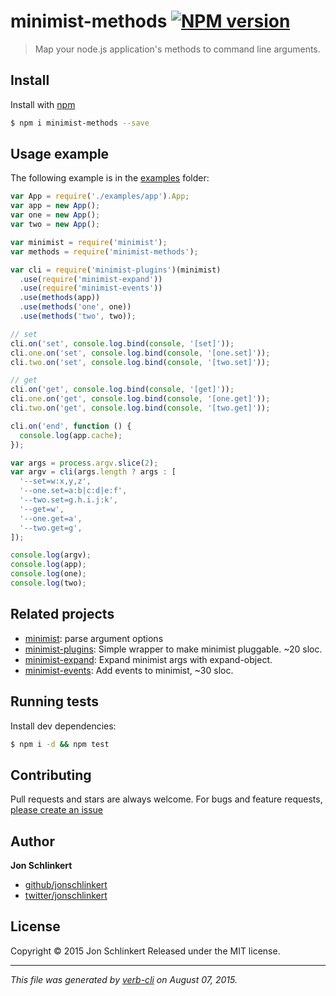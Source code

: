 # minimist-methods [![NPM version](https://badge.fury.io/js/minimist-methods.svg)](http://badge.fury.io/js/minimist-methods)

> Map your node.js application's methods to command line arguments.

## Install

Install with [npm](https://www.npmjs.com/)

```sh
$ npm i minimist-methods --save
```

## Usage example

The following example is in the [examples](./examples/namespaces.js) folder:

```js
var App = require('./examples/app').App;
var app = new App();
var one = new App();
var two = new App();

var minimist = require('minimist');
var methods = require('minimist-methods');

var cli = require('minimist-plugins')(minimist)
  .use(require('minimist-expand'))
  .use(require('minimist-events'))
  .use(methods(app))
  .use(methods('one', one))
  .use(methods('two', two));

// set
cli.on('set', console.log.bind(console, '[set]'));
cli.one.on('set', console.log.bind(console, '[one.set]'));
cli.two.on('set', console.log.bind(console, '[two.set]'));

// get
cli.on('get', console.log.bind(console, '[get]'));
cli.one.on('get', console.log.bind(console, '[one.get]'));
cli.two.on('get', console.log.bind(console, '[two.get]'));

cli.on('end', function () {
  console.log(app.cache);
});

var args = process.argv.slice(2);
var argv = cli(args.length ? args : [
  '--set=w:x,y,z',
  '--one.set=a:b|c:d|e:f',
  '--two.set=g.h.i.j:k',
  '--get=w',
  '--one.get=a',
  '--two.get=g',
]);

console.log(argv);
console.log(app);
console.log(one);
console.log(two);
```

## Related projects

* [minimist](https://github.com/substack/minimist): parse argument options
* [minimist-plugins](https://github.com/jonschlinkert/minimist-plugins): Simple wrapper to make minimist pluggable. ~20 sloc.
* [minimist-expand](https://github.com/jonschlinkert/minimist-expand): Expand minimist args with expand-object.
* [minimist-events](https://github.com/jonschlinkert/minimist-events): Add events to minimist, ~30 sloc.

## Running tests

Install dev dependencies:

```sh
$ npm i -d && npm test
```

## Contributing

Pull requests and stars are always welcome. For bugs and feature requests, [please create an issue](https://github.com/jonschlinkert/minimist-methods/issues/new)

## Author

**Jon Schlinkert**

+ [github/jonschlinkert](https://github.com/jonschlinkert)
+ [twitter/jonschlinkert](http://twitter.com/jonschlinkert)

## License

Copyright © 2015 Jon Schlinkert
Released under the MIT license.

***

_This file was generated by [verb-cli](https://github.com/assemble/verb-cli) on August 07, 2015._